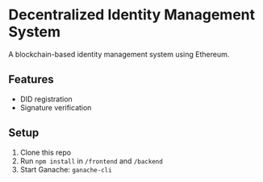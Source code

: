 # Decentralized Identity Management System

A blockchain-based identity management system using Ethereum.

## Features
- DID registration
- Signature verification

## Setup
1. Clone this repo
2. Run `npm install` in `/frontend` and `/backend`
3. Start Ganache: `ganache-cli`